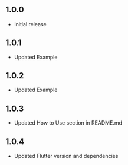 ## 1.0.0
* Initial release
## 1.0.1
* Updated Example
## 1.0.2
* Updated Example
## 1.0.3
* Updated How to Use section in README.md
## 1.0.4
* Updated Flutter version and dependencies

